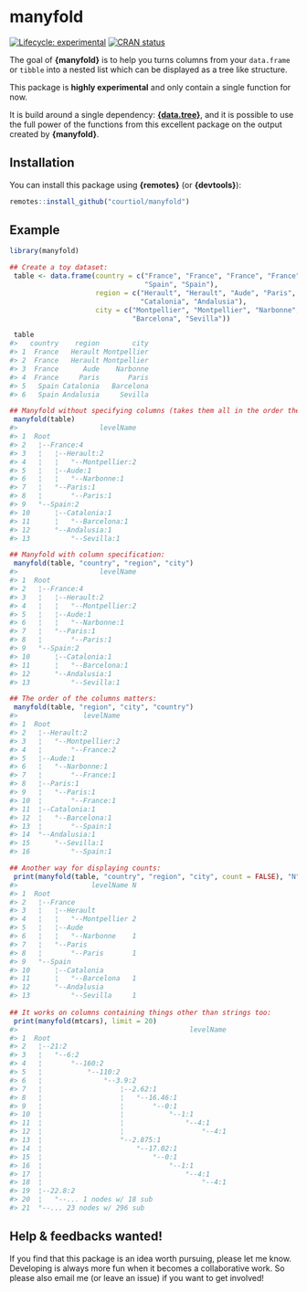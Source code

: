 
<!-- README.md is generated from README.Rmd. Please edit that file -->

# manyfold

<!-- badges: start -->

[![Lifecycle:
experimental](https://img.shields.io/badge/lifecycle-experimental-orange.svg)](https://www.tidyverse.org/lifecycle/#experimental)
[![CRAN
status](https://www.r-pkg.org/badges/version/manyfold)](https://CRAN.R-project.org/package=manyfold)
<!-- badges: end -->

The goal of **{manyfold}** is to help you turns columns from your
`data.frame` or `tibble` into a nested list which can be displayed as a
tree like structure.

This package is **highly experimental** and only contain a single
function for now.

It is build around a single dependency:
[**{data.tree}**](https://github.com/gluc/data.tree), and it is possible
to use the full power of the functions from this excellent package on
the output created by **{manyfold}**.

## Installation

You can install this package using **{remotes}** (or **{devtools}**):

``` r
remotes::install_github("courtiol/manyfold")
```

## Example

``` r
library(manyfold)

## Create a toy dataset:
 table <- data.frame(country = c("France", "France", "France", "France",
                                 "Spain", "Spain"),
                     region = c("Herault", "Herault", "Aude", "Paris",
                                "Catalonia", "Andalusia"),
                     city = c("Montpellier", "Montpellier", "Narbonne", "Paris",
                              "Barcelona", "Sevilla"))

 table
#>   country    region        city
#> 1  France   Herault Montpellier
#> 2  France   Herault Montpellier
#> 3  France      Aude    Narbonne
#> 4  France     Paris       Paris
#> 5   Spain Catalonia   Barcelona
#> 6   Spain Andalusia     Sevilla

## Manyfold without specifying columns (takes them all in the order they come):
 manyfold(table)
#>                    levelName
#> 1  Root                     
#> 2   ¦--France:4             
#> 3   ¦   ¦--Herault:2        
#> 4   ¦   ¦   °--Montpellier:2
#> 5   ¦   ¦--Aude:1           
#> 6   ¦   ¦   °--Narbonne:1   
#> 7   ¦   °--Paris:1          
#> 8   ¦       °--Paris:1      
#> 9   °--Spain:2              
#> 10      ¦--Catalonia:1      
#> 11      ¦   °--Barcelona:1  
#> 12      °--Andalusia:1      
#> 13          °--Sevilla:1

## Manyfold with column specification:
 manyfold(table, "country", "region", "city")
#>                    levelName
#> 1  Root                     
#> 2   ¦--France:4             
#> 3   ¦   ¦--Herault:2        
#> 4   ¦   ¦   °--Montpellier:2
#> 5   ¦   ¦--Aude:1           
#> 6   ¦   ¦   °--Narbonne:1   
#> 7   ¦   °--Paris:1          
#> 8   ¦       °--Paris:1      
#> 9   °--Spain:2              
#> 10      ¦--Catalonia:1      
#> 11      ¦   °--Barcelona:1  
#> 12      °--Andalusia:1      
#> 13          °--Sevilla:1

## The order of the columns matters:
 manyfold(table, "region", "city", "country")
#>                levelName
#> 1  Root                 
#> 2   ¦--Herault:2        
#> 3   ¦   °--Montpellier:2
#> 4   ¦       °--France:2 
#> 5   ¦--Aude:1           
#> 6   ¦   °--Narbonne:1   
#> 7   ¦       °--France:1 
#> 8   ¦--Paris:1          
#> 9   ¦   °--Paris:1      
#> 10  ¦       °--France:1 
#> 11  ¦--Catalonia:1      
#> 12  ¦   °--Barcelona:1  
#> 13  ¦       °--Spain:1  
#> 14  °--Andalusia:1      
#> 15      °--Sevilla:1    
#> 16          °--Spain:1

## Another way for displaying counts:
 print(manyfold(table, "country", "region", "city", count = FALSE), "N")
#>                  levelName N
#> 1  Root                     
#> 2   ¦--France               
#> 3   ¦   ¦--Herault          
#> 4   ¦   ¦   °--Montpellier 2
#> 5   ¦   ¦--Aude             
#> 6   ¦   ¦   °--Narbonne    1
#> 7   ¦   °--Paris            
#> 8   ¦       °--Paris       1
#> 9   °--Spain                
#> 10      ¦--Catalonia        
#> 11      ¦   °--Barcelona   1
#> 12      °--Andalusia        
#> 13          °--Sevilla     1
 
## It works on columns containing things other than strings too:
 print(manyfold(mtcars), limit = 20)
#>                                          levelName
#> 1  Root                                           
#> 2   ¦--21:2                                       
#> 3   ¦   °--6:2                                    
#> 4   ¦       °--160:2                              
#> 5   ¦           °--110:2                          
#> 6   ¦               °--3.9:2                      
#> 7   ¦                   ¦--2.62:1                 
#> 8   ¦                   ¦   °--16.46:1            
#> 9   ¦                   ¦       °--0:1            
#> 10  ¦                   ¦           °--1:1        
#> 11  ¦                   ¦               °--4:1    
#> 12  ¦                   ¦                   °--4:1
#> 13  ¦                   °--2.875:1                
#> 14  ¦                       °--17.02:1            
#> 15  ¦                           °--0:1            
#> 16  ¦                               °--1:1        
#> 17  ¦                                   °--4:1    
#> 18  ¦                                       °--4:1
#> 19  ¦--22.8:2                                     
#> 20  ¦   °--... 1 nodes w/ 18 sub                  
#> 21  °--... 23 nodes w/ 296 sub
```

## Help & feedbacks wanted\!

If you find that this package is an idea worth pursuing, please let me
know. Developing is always more fun when it becomes a collaborative
work. So please also email me (or leave an issue) if you want to get
involved\!
